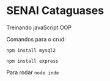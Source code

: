 # SENAI Cataguases



Treinando javaScript OOP 

Comandos para o crud: 

`npm install mysql2`

`npm install express`

Para rodar
`node inde`

